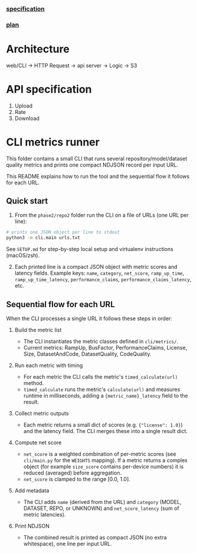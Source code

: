 ### [specification](https://docs.google.com/document/d/1DXaQvGd0ImBX6EWnIxAGH-74tz_ms5VX/edit)
### [plan](https://docs.google.com/document/d/1Pi7RIyCG_YTDKf9OB2fm8Qpr_6PD3Okw/edit)


# Architecture

web/CLI → HTTP Request →  api server →  Logic →  S3

# API specification

1. Upload
2. Rate
3. Download


# CLI metrics runner

This folder contains a small CLI that runs several repository/model/dataset
quality metrics and prints one compact NDJSON record per input URL.

This README explains how to run the tool and the sequential flow it follows
for each URL.

## Quick start

1. From the `phase2/repo2` folder run the CLI on a file of URLs (one URL per line):

```bash
# prints one JSON object per line to stdout
python3 -m cli.main urls.txt
```

See `SETUP.md` for step-by-step local setup and virtualenv instructions (macOS/zsh).

2. Each printed line is a compact JSON object with metric scores and latency
   fields. Example keys: `name`, `category`, `net_score`, `ramp_up_time`,
   `ramp_up_time_latency`, `performance_claims`, `performance_claims_latency`, etc.

## Sequential flow for each URL

When the CLI processes a single URL it follows these steps in order:

1. Build the metric list
   - The CLI instantiates the metric classes defined in `cli/metrics/`.
   - Current metrics: RampUp, BusFactor, PerformanceClaims, License, Size,
     DatasetAndCode, DatasetQuality, CodeQuality.

2. Run each metric with timing
   - For each metric the CLI calls the metric's `timed_calculate(url)` method.
   - `timed_calculate` runs the metric's `calculate(url)` and measures runtime
     in milliseconds, adding a `{metric_name}_latency` field to the result.

3. Collect metric outputs
   - Each metric returns a small dict of scores (e.g. `{"license": 1.0}`) and
     the latency field. The CLI merges these into a single result dict.

4. Compute net score
   - `net_score` is a weighted combination of per-metric scores (see
     `cli/main.py` for the `WEIGHTS` mapping). If a metric returns a complex
     object (for example `size_score` contains per-device numbers) it is
     reduced (averaged) before aggregation.
   - `net_score` is clamped to the range [0.0, 1.0].

5. Add metadata
   - The CLI adds `name` (derived from the URL) and `category` (MODEL, DATASET,
     REPO, or UNKNOWN) and `net_score_latency` (sum of metric latencies).

6. Print NDJSON
   - The combined result is printed as compact JSON (no extra whitespace),
     one line per input URL.



